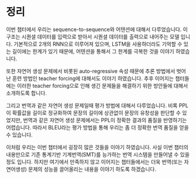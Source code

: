 # 정리

이번 챕터에서 우리는 sequence-to-sequence와 어텐션에 대해서 다루었습니다. 이 구조는 시퀀셜 데이터를 입력으로 받아서 시퀀셜 데이터를 출력으로 내어주는 모델 입니다. 기본적으로 2개의 RNN으로 이루어져 있으며, LSTM을 사용하더라도 기억할 수 있는 길이에는 한계가 있기 때문에, 어텐션을 통해서 그 한계를 극복한 것을 이야기 하였습니다.

또한 자연어 생성 문제에서 비롯된 auto-regressive 속성 때문에 추론 방법에서 벗어난 훈련 방법인 teacher forcing에 대해서도 이야기 하였습니다. 추후 이어지는 챕터들에는 이러한 teacher forcing으로 인해 생긴 문제들을 해결하기 위한 방안들에 대해서 소개하도록 합니다.

그리고 번역과 같은 자연어 생성 문제일때 평가 방법에 대해서 다루었습니다. 비록 PPL이 확률값을 길이로 정규화하여 문장의 길이에 상관없이 문장의 유창성을 판단할 수 있었지만, 번역과 같은 자연어 생성 문제에서는 PPL이 정확한 결과의 품질을 반영하기는 어렵습니다. 따라서 BLEU라는 평가 방법을 통해 우리는 좀 더 정확한 번역 품질을 얻을 수 있습니다.

이처럼 우리는 이번 챕터에서 굉장히 많은 것들을 이야기 하였습니다. 사실 이번 챕터의 내용만으로 기존 통계기반 기계번역(SMT)를 능가하는 번역 시스템을 만들어낼 수 있을 정도 입니다. 하지만 여기에서 만족하지 않고 이어지는 챕터들에서는 더욱 번역(또는 자연어생성) 문제의 성능을 끌어올리는 내용을 이야기 하도록 하겠습니다.
